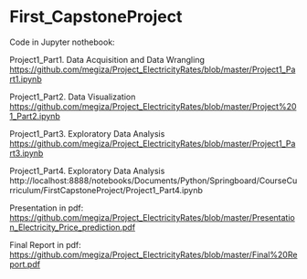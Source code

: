 # First_CapstoneProject
Code in Jupyter nothebook:

Project1_Part1. Data Acquisition and Data Wrangling
https://github.com/megiza/Project_ElectricityRates/blob/master/Project1_Part1.ipynb

Project1_Part2. Data Visualization
https://github.com/megiza/Project_ElectricityRates/blob/master/Project%201_Part2.ipynb

Project1_Part3. Exploratory Data Analysis
https://github.com/megiza/Project_ElectricityRates/blob/master/Project1_Part3.ipynb

Project1_Part4. Exploratory Data Analysis
http://localhost:8888/notebooks/Documents/Python/Springboard/CourseCurriculum/FirstCapstoneProject/Project1_Part4.ipynb

Presentation in pdf:
https://github.com/megiza/Project_ElectricityRates/blob/master/Presentation_Electricity_Price_prediction.pdf

Final Report in pdf:
https://github.com/megiza/Project_ElectricityRates/blob/master/Final%20Report.pdf
